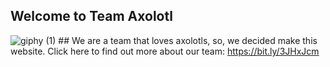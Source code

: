 ## Welcome to Team Axolotl

![giphy (1)](https://user-images.githubusercontent.com/78974681/159978342-749de110-8c58-4261-b31f-93310b0faa14.gif) ## We are a team that loves axolotls, so, we decided make this website. Click here to find out more about our team: https://bit.ly/3JHxJcm

